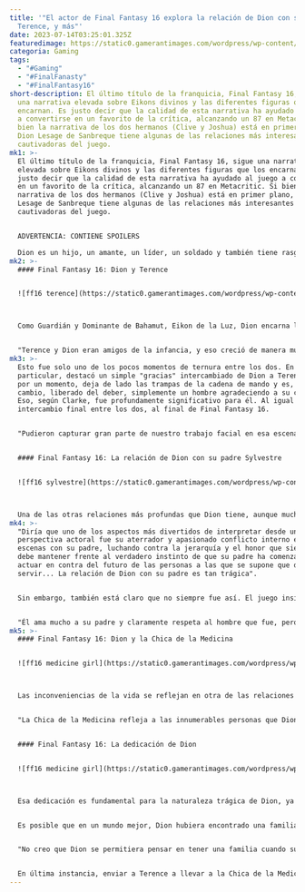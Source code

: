 ```yaml
---
title: '"El actor de Final Fantasy 16 explora la relación de Dion con su padre,
  Terence, y más"'
date: 2023-07-14T03:25:01.325Z
featuredimage: https://static0.gamerantimages.com/wordpress/wp-content/uploads/2023/07/ff16-dion-emperor-lesage-final-fantasy-16-gamerant-2.jpg?q=50&fit=contain&w=1140&h=&dpr=1.5
categoria: Gaming
tags:
  - "#Gaming"
  - "#FinalFanasty"
  - "#FinalFantasy16"
short-description: El último título de la franquicia, Final Fantasy 16, sigue
  una narrativa elevada sobre Eikons divinos y las diferentes figuras que los
  encarnan. Es justo decir que la calidad de esta narrativa ha ayudado al juego
  a convertirse en un favorito de la crítica, alcanzando un 87 en Metacritic. Si
  bien la narrativa de los dos hermanos (Clive y Joshua) está en primer plano,
  Dion Lesage de Sanbreque tiene algunas de las relaciones más interesantes y
  cautivadoras del juego.
mk1: >-
  El último título de la franquicia, Final Fantasy 16, sigue una narrativa
  elevada sobre Eikons divinos y las diferentes figuras que los encarnan. Es
  justo decir que la calidad de esta narrativa ha ayudado al juego a convertirse
  en un favorito de la crítica, alcanzando un 87 en Metacritic. Si bien la
  narrativa de los dos hermanos (Clive y Joshua) está en primer plano, Dion
  Lesage de Sanbreque tiene algunas de las relaciones más interesantes y
  cautivadoras del juego.


  ADVERTENCIA: CONTIENE SPOILERS

  Dion es un hijo, un amante, un líder, un soldado y también tiene rasgos de un padre sustituto. A lo largo del juego, son relaciones como estas las que ayudan a dar forma y definir la tierra de Valisthea. La relación de la Chica de la Medicina con el mundo que la rodea (y con el jugador) representa la vida de los ciudadanos comunes, mientras que Clive Rosfield representa a aquellos que han sido perjudicados, Hugo Kupka representa el lado oscuro del poder, entre otros. Como cualquier personaje, muchas de las acciones y motivaciones de Dion quedan abiertas a la interpretación del jugador. Recientemente, sin embargo, Game Rant habló con el actor de Dion, Stewart Clarke, para conocer sus interpretaciones sobre el Príncipe Dragoon.
mk2: >-
  #### Final Fantasy 16: Dion y Terence


  ![ff16 terence](https://static0.gamerantimages.com/wordpress/wp-content/uploads/2023/07/ff16-terence.jpg?q=50&fit=crop&w=1500&dpr=1.5 "ff16 terence")



  Como Guardián y Dominante de Bahamut, Eikon de la Luz, Dion encarna la imagen tradicional de un príncipe de alta fantasía, y la forma en que sus conexiones se relacionan con esa imagen es central para su narrativa. Quizás la relación más significativa de todas es la que Dion tiene con su amante y mano derecha, Terence. Ambos son la representación más directa de una relación queer en Final Fantasy hasta la fecha, destacando el papel de Dion como el primer personaje principal abiertamente gay en Final Fantasy.


  "Terence y Dion eran amigos de la infancia, y eso creció de manera muy natural hacia algo más. Parece que esto solo se convirtió en un problema cuando Dion fue elevado por encima de Terence en rango y la cadena de mando militar se convirtió en algo que los separaba. Hay algo hermoso en el hecho de que Terence haya encontrado la forma de convertirse en el hombre de confianza de Dion, ya que todavía les permite esos momentos de intimidad en la tienda de mando donde se puede ver la ternura y el amor que sienten el uno por el otro. Terence, desesperado por proteger a Dion, y Dion rechazándolo suavemente y poniendo el Reino por encima de sus propios deseos".
mk3: >-
  Esto fue solo uno de los pocos momentos de ternura entre los dos. En
  particular, destacó un simple "gracias" intercambiado de Dion a Terence que,
  por un momento, deja de lado las trampas de la cadena de mando y es, en
  cambio, liberado del deber, simplemente un hombre agradeciendo a su compañero.
  Eso, según Clarke, fue profundamente significativo para él. Al igual que el
  intercambio final entre los dos, al final de Final Fantasy 16.


  "Pudieron capturar gran parte de nuestro trabajo facial en esa escena, ¡lo cual fue muy gratificante, ya que había mucho subtexto no hablado! Luego tuvieron que poner el tema de Dion durante toda la escena. ¡Prepárate para las lágrimas!"


  #### Final Fantasy 16: La relación de Dion con su padre Sylvestre


  ![ff16 sylvestre](https://static0.gamerantimages.com/wordpress/wp-content/uploads/2023/07/ff16-sylvestre.jpg?q=50&fit=crop&w=1500&dpr=1.5 "ff16 sylvestre")



  Una de las otras relaciones más profundas que Dion tiene, aunque mucho menos cálida, es la tensa conexión que tiene con su padre, el Emperador Sylvestre. Mientras Dion encarna lo mejor de Sanbreque, su padre ha caído lejos de esos ideales, sucumbiendo a inclinaciones más oscuras. Esto se debe, en gran parte, a las circunstancias de Sylvestre, tanto al enfrentar la Plaga como a las maquinaciones de su esposa Anabella Rosfield, entre otros. Sin embargo, la caída del Emperador desde los ideales más elevados de Dion tensa lo que existe entre ellos.
mk4: >-
  "Diría que uno de los aspectos más divertidos de interpretar desde una
  perspectiva actoral fue su aterrador y apasionado conflicto interno en las
  escenas con su padre, luchando contra la jerarquía y el honor que siente que
  debe mantener frente al verdadero instinto de que su padre ha comenzado a
  actuar en contra del futuro de las personas a las que se supone que debe
  servir... La relación de Dion con su padre es tan trágica".


  Sin embargo, también está claro que no siempre fue así. El juego insinúa una relación más armoniosa entre los dos en el pasado, al menos antes de la participación de Anabella, y está claro cuánto cree Dion en el imperio, en parte debido a su padre. Dion parece ser muchas cosas, pero su deber con su país siempre viene primero. Sin embargo, esta tensa relación con su padre también tiene un costo donde Dion, en un momento, esperaba que el Emperador hubiera caído bajo las maquinaciones de un antagonista más grandioso en Final Fantasy 16. Si solo eso fuera cierto, sin embargo.


  "Él ama mucho a su padre y claramente respeta al hombre que fue, pero como suele suceder en la vida, a veces tienes que reconocer que la persona que conocías ya no existe y que la nueva versión es alguien a quien sientes de manera muy diferente. Una frase que realmente impactó a Dion fue 'Para bien o para mal, Su Radiante habla su propia mente'. Imagina ver a tu padre sucumbir a un camino oscuro y desear poder explicarlo con algo tan simple como una magia maliciosa. La vida rara vez es tan conveniente".
mk5: >-
  #### Final Fantasy 16: Dion y la Chica de la Medicina


  ![ff16 medicine girl](https://static0.gamerantimages.com/wordpress/wp-content/uploads/2023/06/ff16-medicine-girl.jpg?q=50&fit=crop&w=1500&dpr=1.5 "ff16 medicine girl")



  Las inconveniencias de la vida se reflejan en otra de las relaciones más significativas de Dion, la que forma con la Chica de la Medicina. Aunque su papel es relativamente pequeño, la Chica de la Medicina es un personaje fundamental en Final Fantasy 16, ya que encarna a aquellos que están muy por debajo del estatus de los personajes que los fanáticos suelen ver desde la perspectiva de un gran elenco. Y para Dion, esa representación del Valistheano promedio es especialmente significativa, explica Clarke.


  "La Chica de la Medicina refleja a las innumerables personas que Dion supuestamente debía proteger, cuando terminó haciendo todo lo contrario. Ver la realidad de su vida, junto con la amabilidad que le muestra, es lo que permite que Dion continúe hasta el acto final. Estaba dispuesto a morir allí en el Dominio, colapsado entre los escombros de un Reino destrozado. No puede devolver las vidas que se llevó (como se muestra en esa hermosa toma de las linternas y los dolientes en la choza de la Chica de la Medicina), pero al menos puede hacer lo correcto por la Chica que lo ayudó directamente y hacer todo lo posible para asegurar la supervivencia del resto de Valisthea, cualquiera sea el costo personal".


  #### Final Fantasy 16: La dedicación de Dion


  ![ff16 medicine girl](https://static0.gamerantimages.com/wordpress/wp-content/uploads/2023/07/ff16-bahamut.jpg?q=50&fit=crop&w=1500&dpr=1.5 "ff16 medicine girl")



  Esa dedicación es fundamental para la naturaleza trágica de Dion, ya que también le impide buscar el resultado que realmente lo haría feliz. De la misma manera que ponía el deber antes que a Terence con tanta frecuencia, también lo ponía antes que a la Chica de la Medicina. Clarke duda que Dion se atrevería siquiera a soñar con cómo podría ser su vida sin esta devoción a sus obligaciones y los altos costos personales que exige, especialmente dado las demandas físicas que implica ser el Dominante de un Eikon, incluyendo finalmente elegir un camino del cual duda que regresaría.


  Es posible que en un mundo mejor, Dion hubiera encontrado una familia con Terence y la Chica de la Medicina, un futuro personal más brillante que el que persigue en última instancia. Pero ese sería el camino de un hombre diferente, piensa Clarke. Dion se erige como el Dominante de Bahamut y asume su papel con poca precaución por su propia seguridad, algo que no sería posible para un hombre más orientado a la familia. Pero eso no significa que Dion no encuentre la idea hermosa.


  "No creo que Dion se permitiera pensar en tener una familia cuando su único enfoque era servir al Imperio. Podría haber ejercido demasiada presión sobre su capacidad para Prime sin tener en cuenta su propia seguridad. Sin embargo, creo que Dion y Terence serían unos padres maravillosos y en un mundo ideal, serían increíblemente afortunados de tener a alguien tan infinitamente amable y ingeniosa como la Chica de la Medicina como su hija. Tengo que imaginar que Terence tiene la capacidad de llevar a la Chica de la Medicina lejos de Twinside antes de la aparición de Origin, y con Dion o sin él, están aprovechando al máximo su vida en el nuevo Valisthea".


  En última instancia, enviar a Terence a llevar a la Chica de la Medicina a un lugar seguro es quien es Dion. Ese papel trágico le queda bien tanto como un dragoon de Final Fantasy como el príncipe de fantasía por excelencia. Es su papel hacer el sacrificio. Estas también serían lecciones que probablemente aprendió de su padre antes de que Sylvestre cayera hacia el lado oscuro, y queda claro cuánto del mundo Dion puso verdaderamente antes que él mismo cuando aparecen los créditos.
---
```

